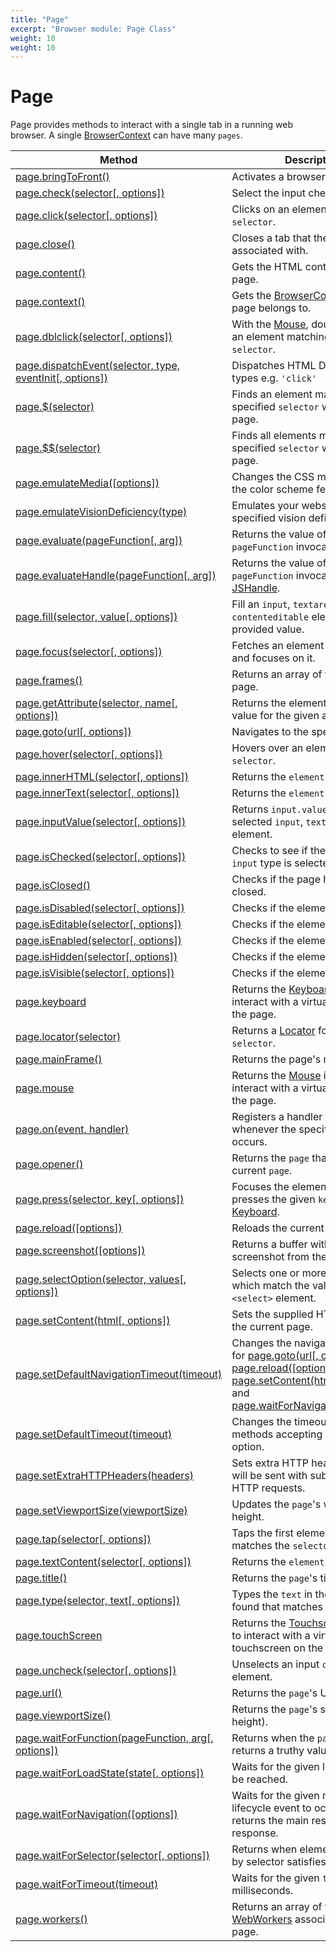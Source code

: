 ```yaml
---
title: "Page"
excerpt: "Browser module: Page Class"
weight: 10
weight: 10
---
```


# Page

Page provides methods to interact with a single tab in a running web browser. A single [BrowserContext](/docs/k6/<K6_VERSION>/javascript-api/k6-experimental/browser/browsercontext) can have many `pages`.

| Method                                                                                                                                         | Description                                                                                                                                                                                                                                                                                                                                                                                                |
| ---------------------------------------------------------------------------------------------------------------------------------------------- | ---------------------------------------------------------------------------------------------------------------------------------------------------------------------------------------------------------------------------------------------------------------------------------------------------------------------------------------------------------------------------------------------------------- |
| [page.bringToFront()](/docs/k6/<K6_VERSION>/javascript-api/k6-experimental/browser/page/bringtofront)                                      | Activates a browser tab.                                                                                                                                                                                                                                                                                                                                                                                   |
| [page.check(selector[, options])](/javascript-api/k6-experimental/browser/page/check/)                                                         | Select the input checkbox.                                                                                                                                                                                                                                                                                                                                                                                 |
| [page.click(selector[, options])](/javascript-api/k6-experimental/browser/page/click/)                                                         | Clicks on an element matching a `selector`.                                                                                                                                                                                                                                                                                                                                                                |
| [page.close()](/docs/k6/<K6_VERSION>/javascript-api/k6-experimental/browser/page/close)                                                    | Closes a tab that the `page` is associated with.                                                                                                                                                                                                                                                                                                                                                           |
| [page.content()](/docs/k6/<K6_VERSION>/javascript-api/k6-experimental/browser/page/content)                                                | Gets the HTML contents of the page.                                                                                                                                                                                                                                                                                                                                                                        |
| [page.context()](/docs/k6/<K6_VERSION>/javascript-api/k6-experimental/browser/page/context)                                                | Gets the [BrowserContext](/docs/k6/<K6_VERSION>/javascript-api/k6-experimental/browser/browsercontext) that the page belongs to.                                                                                                                                                                                                                                                                        |
| [page.dblclick(selector[, options])](/javascript-api/k6-experimental/browser/page/dblclick/)                                                   | With the [Mouse](/docs/k6/<K6_VERSION>/javascript-api/k6-experimental/browser/mouse), double click on an element matching the provided `selector`.                                                                                                                                                                                                                                                      |
| [page.dispatchEvent(selector, type, eventInit[, options])](/javascript-api/k6-experimental/browser/page/dispatchevent/)                        | Dispatches HTML DOM event types e.g. `'click'`                                                                                                                                                                                                                                                                                                                                                             |
| [page.$(selector)](/docs/k6/<K6_VERSION>/javascript-api/k6-experimental/browser/page/dollar)                                               | Finds an element matching the specified `selector` within the page.                                                                                                                                                                                                                                                                                                                                        |
| [page.$$(selector)](/docs/k6/<K6_VERSION>/javascript-api/k6-experimental/browser/page/doubledollar)                                             | Finds all elements matching the specified `selector` within the page.                                                                                                                                                                                                                                                                                                                                      |
| [page.emulateMedia([options])](/javascript-api/k6-experimental/browser/page/emulatemedia/)                                                     | Changes the CSS media type and the color scheme feature.                                                                                                                                                                                                                                                                                                                                                   |
| [page.emulateVisionDeficiency(type)](/docs/k6/<K6_VERSION>/javascript-api/k6-experimental/browser/page/emulatevisiondeficiency)            | Emulates your website with the specified vision deficiency `type`.                                                                                                                                                                                                                                                                                                                                         |
| [page.evaluate(pageFunction[, arg])](/javascript-api/k6-experimental/browser/page/evaluate/)                                                   | Returns the value of the `pageFunction` invocation.                                                                                                                                                                                                                                                                                                                                                        |
| [page.evaluateHandle(pageFunction[, arg])](/javascript-api/k6-experimental/browser/page/evaluate/)                                             | Returns the value of the `pageFunction` invocation as a [JSHandle](/docs/k6/<K6_VERSION>/javascript-api/k6-experimental/browser/js-handle).                                                                                                                                                                                                                                                             |
| [page.fill(selector, value[, options])](/javascript-api/k6-experimental/browser/page/fill/)                                                    | Fill an `input`, `textarea` or `contenteditable` element with the provided value.                                                                                                                                                                                                                                                                                                                          |
| [page.focus(selector[, options])](/javascript-api/k6-experimental/browser/page/focus/)                                                         | Fetches an element with `selector` and focuses on it.                                                                                                                                                                                                                                                                                                                                                      |
| [page.frames()](/docs/k6/<K6_VERSION>/javascript-api/k6-experimental/browser/page/frames)                                                  | Returns an array of frames on the page.                                                                                                                                                                                                                                                                                                                                                                    |
| [page.getAttribute(selector, name[, options])](/javascript-api/k6-experimental/browser/page/getattribute/)                                     | Returns the element attribute value for the given attribute name.                                                                                                                                                                                                                                                                                                                                          |
| [page.goto(url[, options])](/javascript-api/k6-experimental/browser/page/goto/)                                                                | Navigates to the specified `url`.                                                                                                                                                                                                                                                                                                                                                                          |
| [page.hover(selector[, options])](/javascript-api/k6-experimental/browser/page/hover/)                                                         | Hovers over an element matching `selector`.                                                                                                                                                                                                                                                                                                                                                                |
| [page.innerHTML(selector[, options])](/javascript-api/k6-experimental/browser/page/innerhtml/)                                                 | Returns the `element.innerHTML`.                                                                                                                                                                                                                                                                                                                                                                           |
| [page.innerText(selector[, options])](/javascript-api/k6-experimental/browser/page/innertext/)                                                 | Returns the `element.innerText`.                                                                                                                                                                                                                                                                                                                                                                           |
| [page.inputValue(selector[, options])](/javascript-api/k6-experimental/browser/page/inputvalue/)                                               | Returns `input.value` for the selected `input`, `textarea` or `select` element.                                                                                                                                                                                                                                                                                                                            |
| [page.isChecked(selector[, options])](/javascript-api/k6-experimental/browser/page/ischecked/)                                                 | Checks to see if the `checkbox` `input` type is selected or not.                                                                                                                                                                                                                                                                                                                                           |
| [page.isClosed()](/docs/k6/<K6_VERSION>/javascript-api/k6-experimental/browser/page/isclosed) <BWIPT id="878"/>                            | Checks if the page has been closed.                                                                                                                                                                                                                                                                                                                                                                        |
| [page.isDisabled(selector[, options])](/javascript-api/k6-experimental/browser/page/isdisabled/)                                               | Checks if the element is `disabled`.                                                                                                                                                                                                                                                                                                                                                                       |
| [page.isEditable(selector[, options])](/javascript-api/k6-experimental/browser/page/iseditable/)                                               | Checks if the element is `editable`.                                                                                                                                                                                                                                                                                                                                                                       |
| [page.isEnabled(selector[, options])](/javascript-api/k6-experimental/browser/page/isenabled/)                                                 | Checks if the element is `enabled`.                                                                                                                                                                                                                                                                                                                                                                        |
| [page.isHidden(selector[, options])](/javascript-api/k6-experimental/browser/page/ishidden/)                                                   | Checks if the element is `hidden`.                                                                                                                                                                                                                                                                                                                                                                         |
| [page.isVisible(selector[, options])](/javascript-api/k6-experimental/browser/page/isvisible/)                                                 | Checks if the element is `visible`.                                                                                                                                                                                                                                                                                                                                                                        |
| [page.keyboard](/docs/k6/<K6_VERSION>/javascript-api/k6-experimental/browser/page/keyboard)                                                | Returns the [Keyboard](/docs/k6/<K6_VERSION>/javascript-api/k6-experimental/browser/keyboard) instance to interact with a virtual keyboard on the page.                                                                                                                                                                                                                                                 |
| [page.locator(selector)](/docs/k6/<K6_VERSION>/javascript-api/k6-experimental/browser/page/locator)                                        | Returns a [Locator](/docs/k6/<K6_VERSION>/javascript-api/k6-experimental/browser/locator) for the given `selector`.                                                                                                                                                                                                                                                                                     |
| [page.mainFrame()](/docs/k6/<K6_VERSION>/javascript-api/k6-experimental/browser/page/mainframe)                                            | Returns the page's main [Frame](/docs/k6/<K6_VERSION>/javascript-api/k6-experimental/browser/frame).                                                                                                                                                                                                                                                                                                    |
| [page.mouse](/docs/k6/<K6_VERSION>/javascript-api/k6-experimental/browser/page/mouse)                                                      | Returns the [Mouse](/docs/k6/<K6_VERSION>/javascript-api/k6-experimental/browser/mouse) instance to interact with a virtual mouse on the page.                                                                                                                                                                                                                                                          |
| [page.on(event, handler)](/docs/k6/<K6_VERSION>/javascript-api/k6-experimental/browser/page/on)                                            | Registers a handler to be called whenever the specified event occurs.                                                                                                                                                                                                                                                                                                                                      |
| [page.opener()](/docs/k6/<K6_VERSION>/javascript-api/k6-experimental/browser/page/opener)                                                  | Returns the `page` that opened the current `page`.                                                                                                                                                                                                                                                                                                                                                         |
| [page.press(selector, key[, options])](/javascript-api/k6-experimental/browser/page/press/)                                                    | Focuses the element, and then presses the given `key` on the [Keyboard](/docs/k6/<K6_VERSION>/javascript-api/k6-experimental/browser/keyboard).                                                                                                                                                                                                                                                         |
| [page.reload([options])](/javascript-api/k6-experimental/browser/page/reload/)                                                                 | Reloads the current page.                                                                                                                                                                                                                                                                                                                                                                                  |
| [page.screenshot([options])](/javascript-api/k6-experimental/browser/page/screenshot/)                                                         | Returns a buffer with the captured screenshot from the web browser.                                                                                                                                                                                                                                                                                                                                        |
| [page.selectOption(selector, values[, options])](/javascript-api/k6-experimental/browser/page/selectoption/)                                   | Selects one or more options which match the values from a `<select>` element.                                                                                                                                                                                                                                                                                                                              |
| [page.setContent(html[, options])](/javascript-api/k6-experimental/browser/page/setcontent/)                                                   | Sets the supplied HTML string to the current page.                                                                                                                                                                                                                                                                                                                                                         |
| [page.setDefaultNavigationTimeout(timeout)](/docs/k6/<K6_VERSION>/javascript-api/k6-experimental/browser/page/setdefaultnavigationtimeout) | Changes the navigation timeout for [page.goto(url[, options])](/javascript-api/k6-experimental/browser/page/goto/), [page.reload([options])](/javascript-api/k6-experimental/browser/page/reload/), [page.setContent(html[, options])](/javascript-api/k6-experimental/browser/page/setcontent/), and [page.waitForNavigation([options])](/javascript-api/k6-experimental/browser/page/waitfornavigation/) |
| [page.setDefaultTimeout(timeout)](/docs/k6/<K6_VERSION>/javascript-api/k6-experimental/browser/page/setdefaulttimeout)                     | Changes the timeout for all the methods accepting a `timeout` option.                                                                                                                                                                                                                                                                                                                                      |
| [page.setExtraHTTPHeaders(headers)](/docs/k6/<K6_VERSION>/javascript-api/k6-experimental/browser/page/setextrahttpheaders)                 | Sets extra HTTP headers which will be sent with subsequent HTTP requests.                                                                                                                                                                                                                                                                                                                                  |
| [page.setViewportSize(viewportSize)](/docs/k6/<K6_VERSION>/javascript-api/k6-experimental/browser/page/setviewportsize)                    | Updates the `page`'s width and height.                                                                                                                                                                                                                                                                                                                                                                     |
| [page.tap(selector[, options])](/javascript-api/k6-experimental/browser/page/tap/)                                                             | Taps the first element that matches the `selector`.                                                                                                                                                                                                                                                                                                                                                        |
| [page.textContent(selector[, options])](/javascript-api/k6-experimental/browser/page/textcontent/)                                             | Returns the `element.textContent`.                                                                                                                                                                                                                                                                                                                                                                         |
| [page.title()](/docs/k6/<K6_VERSION>/javascript-api/k6-experimental/browser/page/title)                                                    | Returns the `page`'s title.                                                                                                                                                                                                                                                                                                                                                                                |
| [page.type(selector, text[, options])](/javascript-api/k6-experimental/browser/page/type/)                                                     | Types the `text` in the first element found that matches the `selector`.                                                                                                                                                                                                                                                                                                                                   |
| [page.touchScreen](/docs/k6/<K6_VERSION>/javascript-api/k6-experimental/browser/page/touchscreen)                                          | Returns the [Touchscreen](/docs/k6/<K6_VERSION>/javascript-api/k6-experimental/browser/touchscreen) instance to interact with a virtual touchscreen on the page.                                                                                                                                                                                                                                        |
| [page.uncheck(selector[, options])](/javascript-api/k6-experimental/browser/page/uncheck/)                                                     | Unselects an input `checkbox` element.                                                                                                                                                                                                                                                                                                                                                                     |
| [page.url()](/docs/k6/<K6_VERSION>/javascript-api/k6-experimental/browser/page/url)                                                        | Returns the `page`'s URL.                                                                                                                                                                                                                                                                                                                                                                                  |
| [page.viewportSize()](/docs/k6/<K6_VERSION>/javascript-api/k6-experimental/browser/page/viewportsize)                                      | Returns the `page`'s size (width and height).                                                                                                                                                                                                                                                                                                                                                              |
| [page.waitForFunction(pageFunction, arg[, options])](/javascript-api/k6-experimental/browser/page/waitforfunction/)                            | Returns when the `pageFunction` returns a truthy value.                                                                                                                                                                                                                                                                                                                                                    |
| [page.waitForLoadState(state[, options])](/javascript-api/k6-experimental/browser/page/waitforloadstate/) <BWIPT id="880"/>                    | Waits for the given load `state` to be reached.                                                                                                                                                                                                                                                                                                                                                            |
| [page.waitForNavigation([options])](/javascript-api/k6-experimental/browser/page/waitfornavigation/)                                           | Waits for the given navigation lifecycle event to occur and returns the main resource response.                                                                                                                                                                                                                                                                                                            |
| [page.waitForSelector(selector[, options])](/javascript-api/k6-experimental/browser/page/waitforselector/)                                     | Returns when element specified by selector satisfies `state` option.                                                                                                                                                                                                                                                                                                                                       |
| [page.waitForTimeout(timeout)](/docs/k6/<K6_VERSION>/javascript-api/k6-experimental/browser/page/waitfortimeout)                           | Waits for the given `timeout` in milliseconds.                                                                                                                                                                                                                                                                                                                                                             |
| [page.workers()](/docs/k6/<K6_VERSION>/javascript-api/k6-experimental/browser/page/workers)                                                | Returns an array of the dedicated [WebWorkers](/docs/k6/<K6_VERSION>/javascript-api/k6-experimental/browser/worker) associated with the page.                                                                                                                                                                                                                                                           |
